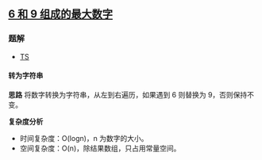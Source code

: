 ## [6 和 9 组成的最大数字](https://leetcode.cn/problems/maximum-69-number/)

### 题解
+ [TS](../../ts/1408/1323.ts)

#### 转为字符串
**思路**
将数字转换为字符串，从左到右遍历，如果遇到 6 则替换为 9，否则保持不变。

**复杂度分析**
+ 时间复杂度：O(logn)，n 为数字的大小。
+ 空间复杂度：O(n)，除结果数组，只占用常量空间。